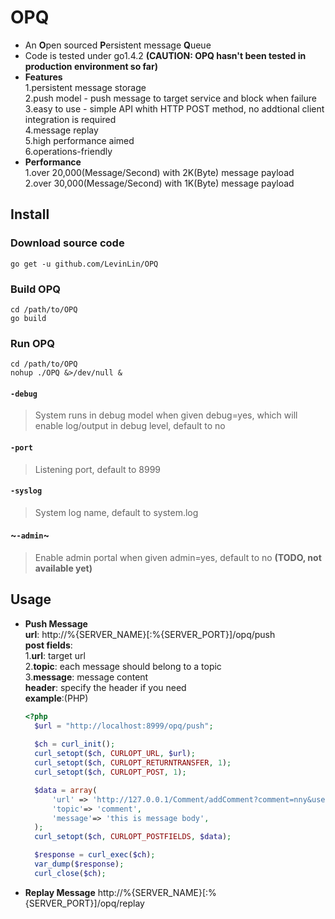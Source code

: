 # OPQ
* An **O**pen sourced **P**ersistent message **Q**ueue  
* Code is tested under go1.4.2 **(CAUTION: OPQ hasn't been tested in production environment so far)**
* **Features**  
  1.persistent message storage  
  2.push model - push message to target service and block when failure  
  3.easy to use - simple API whith HTTP POST method, no addtional client integration is required  
  4.message replay  
  5.high performance aimed  
  6.operations-friendly
* **Performance**  
  1.over 20,000(Message/Second) with 2K(Byte) message payload  
  2.over 30,000(Message/Second) with 1K(Byte) message payload
 
## Install
### Download source code
```console
go get -u github.com/LevinLin/OPQ
```
### Build OPQ
```console
cd /path/to/OPQ
go build
```
### Run OPQ
```console
cd /path/to/OPQ
nohup ./OPQ &>/dev/null &
```
#### `-debug`
> System runs in debug model when given debug=yes, which will enable log/output in debug level, default to no
#### `-port`
> Listening port, default to 8999
#### `-syslog`
> System log name, default to system.log
#### ~`-admin`~
> Enable admin portal when given admin=yes, default to no **(TODO, not available yet)**

## Usage
* **Push Message**  
  **url**: http://%{SERVER_NAME}[:%{SERVER_PORT}]/opq/push  
  **post fields**:  
  1.**url**: target url  
  2.**topic**: each message should belong to a topic    
  3.**message**: message content  
  **header**: specify the header if you need  
  **example**:(PHP)  
  ```php   
  <?php
    $url = "http://localhost:8999/opq/push";
    
    $ch = curl_init();
    curl_setopt($ch, CURLOPT_URL, $url);
    curl_setopt($ch, CURLOPT_RETURNTRANSFER, 1);
    curl_setopt($ch, CURLOPT_POST, 1);

    $data = array(
        'url' => 'http://127.0.0.1/Comment/addComment?comment=nny&user=q18',
        'topic'=> 'comment',
        'message'=> 'this is message body',
    );
    curl_setopt($ch, CURLOPT_POSTFIELDS, $data);

    $response = curl_exec($ch);
    var_dump($response);
    curl_close($ch);
  ```
* **Replay Message**
  http://%{SERVER_NAME}[:%{SERVER_PORT}]/opq/replay
